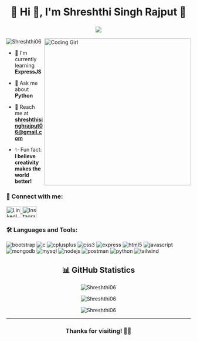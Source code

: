 <h1 align="center">🎀 Hi 👋, I'm Shreshthi Singh Rajput 🌸</h1>

<h3 align="center">
  <img src="https://readme-typing-svg.herokuapp.com?color=FF69B4&lines=Creative+Frontend+and+Backend+Developer;Passionate+about+Learning+and+Creating!" />
</h3>

<img align="right" alt="Coding Girl" width="400" src="https://media.giphy.com/media/LMcB8XospGZO8UQq87/giphy.gif">

<p align="left"> 
    <img src="https://komarev.com/ghpvc/?username=Shreshthi06&label=Profile%20views&color=ff69b4&style=flat" alt="Shreshthi06" />
</p>

<div align="left">

- 🚀 I'm currently learning **ExpressJS**

- 💭 Ask me about **Python**

- 📧 Reach me at **shreshthisinghrajput06@gmail.com**

- ✨ Fun fact: **I believe creativity makes the world better!**

</div>

<h3 align="left">💌 Connect with me:</h3>
<p align="left">
    <a href="https://www.linkedin.com/in/shreshthi-singh-rajput-6a18752a5/" target="blank">
        <img align="center" src="https://img.icons8.com/fluent/48/000000/linkedin.png" alt="LinkedIn" height="30" width="40" />
    </a>
    <a href="https://instagram.com" target="blank">
        <img align="center" src="https://img.icons8.com/fluent/48/000000/instagram-new.png" alt="Instagram" height="30" width="40" />
    </a>
</p>

<h3 align="left">🛠️ Languages and Tools:</h3>
<div align="left"> 
    <img src="https://img.shields.io/badge/bootstrap-%23FFB6C1.svg?style=for-the-badge&logo=bootstrap&logoColor=white" alt="bootstrap"/>
    <img src="https://img.shields.io/badge/c-%23FF69B4.svg?style=for-the-badge&logo=c&logoColor=white" alt="c"/>
    <img src="https://img.shields.io/badge/c++-%23FF69B4.svg?style=for-the-badge&logo=c%2B%2B&logoColor=white" alt="cplusplus"/>
    <img src="https://img.shields.io/badge/css3-%23FF69B4.svg?style=for-the-badge&logo=css3&logoColor=white" alt="css3"/>
    <img src="https://img.shields.io/badge/express.js-%23FF69B4.svg?style=for-the-badge&logo=express&logoColor=white" alt="express"/>
    <img src="https://img.shields.io/badge/html5-%23FF69B4.svg?style=for-the-badge&logo=html5&logoColor=white" alt="html5"/>
    <img src="https://img.shields.io/badge/javascript-%23FF69B4.svg?style=for-the-badge&logo=javascript&logoColor=white" alt="javascript"/>
    <img src="https://img.shields.io/badge/MongoDB-%23FF69B4.svg?style=for-the-badge&logo=mongodb&logoColor=white" alt="mongodb"/>
    <img src="https://img.shields.io/badge/mysql-%23FF69B4.svg?style=for-the-badge&logo=mysql&logoColor=white" alt="mysql"/>
    <img src="https://img.shields.io/badge/node.js-%23FF69B4?style=for-the-badge&logo=node.js&logoColor=white" alt="nodejs"/>
    <img src="https://img.shields.io/badge/Postman-%23FF69B4?style=for-the-badge&logo=postman&logoColor=white" alt="postman"/>
    <img src="https://img.shields.io/badge/python-%23FF69B4?style=for-the-badge&logo=python&logoColor=white" alt="python"/>
    <img src="https://img.shields.io/badge/tailwindcss-%23FF69B4.svg?style=for-the-badge&logo=tailwind-css&logoColor=white" alt="tailwind"/>
</div>

<h2 align="center">📊 GitHub Statistics</h2>

<p align="center">
    <img src="https://github-readme-stats.vercel.app/api/top-langs?username=Shreshthi06&show_icons=true&locale=en&layout=compact&theme=material-palenight" alt="Shreshthi06" />
</p>

<p align="center">
    <img src="https://github-readme-stats.vercel.app/api?username=Shreshthi06&show_icons=true&locale=en&theme=material-palenight" alt="Shreshthi06" />
</p>

<p align="center">
    <img src="https://github-readme-streak-stats.herokuapp.com/?user=Shreshthi06&theme=material-palenight" alt="Shreshthi06" />
</p>

---
<h3 align="center">Thanks for visiting! 🙏💖</h3>

